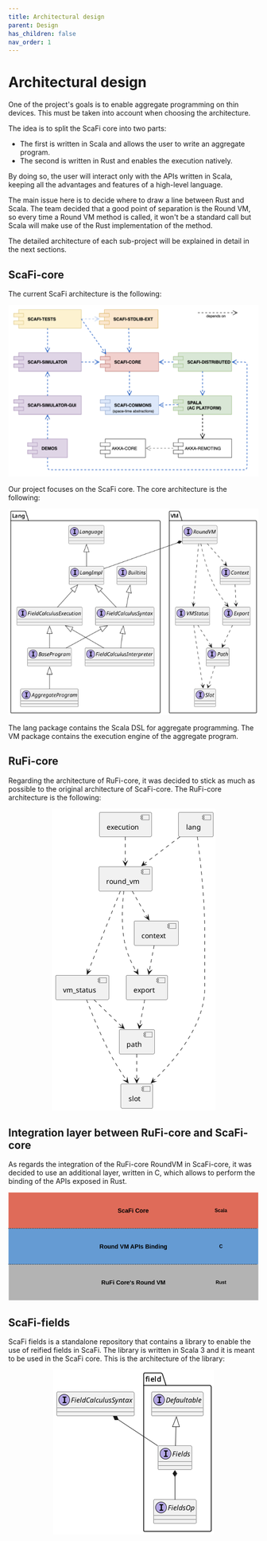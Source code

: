 ```yaml
---
title: Architectural design
parent: Design
has_children: false
nav_order: 1
---
```

# Architectural design

One of the project's goals is to enable aggregate programming on thin devices. This must be taken into account when choosing the architecture.

The idea is to split the ScaFi core into two parts:
- The first is written in Scala and allows the user to write an aggregate program.
- The second is written in Rust and enables the execution natively.

By doing so, the user will interact only with the APIs written in Scala, keeping all the advantages and features of a high-level language.

The main issue here is to decide where to draw a line between Rust and Scala.
The team decided that a good point of separation is the Round VM, so every time a Round VM method is called, it won't be a standard call but Scala will make use of the Rust implementation of the method.

The detailed architecture of each sub-project will be explained in detail in the next sections.

## ScaFi-core

The current ScaFi architecture is the following:

<div align="center"> 
    <img src="/assets/images/scafi-architecture.png"> 
</div>

Our project focuses on the ScaFi core.
The core architecture is the following:

<div align="center"> 
    <img src="/assets/images/scafi-core-architecture.png"> 
</div>

The lang package contains the Scala DSL for aggregate programming.
The VM package contains the execution engine of the aggregate program.

## RuFi-core

Regarding the architecture of RuFi-core, it was decided to stick as much as possible to the original architecture of ScaFi-core.
The RuFi-core architecture is the following:

<div align="center"> 
    <img src="/assets/images/rufi-core-architecture.png">
</div>

## Integration layer between RuFi-core and ScaFi-core

As regards the integration of the RuFi-core RoundVM in ScaFi-core, it was decided to use an additional layer, written in C, which allows to perform the binding of the APIs exposed in Rust.

<div align="center"> 
    <img src="/assets/images/integration-layer.png">
</div>

## ScaFi-fields

ScaFi fields is a standalone repository that contains a library to enable the use of reified fields in ScaFi.
The library is written in Scala 3 and it is meant to be used in the ScaFi core.
This is the architecture of the library:

<div align="center"> 
    <img src="/assets/images/fields.png"> 
</div>
